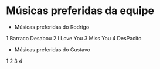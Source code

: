 # Músicas preferidas da equipe

* Músicas preferidas do Rodrigo

1 Barraco Desabou
2 I Love You
3 Miss You
4 DesPacito

* Músicas preferidas do Gustavo

1
2
3
4
